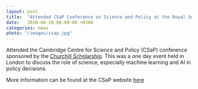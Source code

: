 ```yaml
---
layout: post
title:  "Attended CSaP Conference on Science and Policy at the Royal Society in London"
date:   2018-06-28 00:00:00 +0100
categories: news
photo: "/images/csap.jpg"
---
```



Attended the Cambridge Centre for Science and Policy (CSaP) conference sponsored by the [Churchill Scholarship](http://www.winstonchurchillfoundation.org/scholarship.html).  This was a one day event held in London to discuss the role of science, especially machine learning and AI in policy decisions.

More information can be found at the CSaP website [here](https://www.publicpolicy.cam.ac.uk/events/2018-csap-annual-conference)
